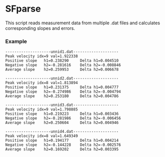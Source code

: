 # SFparse

This script reads measurement data from multiple .dat files and calculates corresponding slopes and errors.

### Example

```$ python3 parse_data.py 
--------------------unnid1.dat--------------------
Peak velocity idx=9 val=1.922338
Positive slope	 h1=0.238290	 Delta h1=0.004510
Negative slope	 h2=-0.281616	 Delta h2=-0.008846
Average slope	 h2=0.259953	 Delta h2=0.006678

--------------------unnid2.dat--------------------
Peak velocity idx=8 val=1.813894
Positive slope	 h1=0.231375	 Delta h1=0.004777
Negative slope	 h2=-0.274986	 Delta h2=-0.004794
Average slope	 h2=0.253180	 Delta h2=0.004786

--------------------unnid3.dat--------------------
Peak velocity idx=9 val=1.798885
Positive slope	 h1=0.219223	 Delta h1=0.003436
Negative slope	 h2=-0.281986	 Delta h2=-0.006456
Average slope	 h2=0.250604	 Delta h2=0.004946

--------------------unnid4.dat--------------------
Peak velocity idx=8 val=1.649349
Positive slope	 h1=0.194177	 Delta h1=0.004214
Negative slope	 h2=-0.144228	 Delta h2=-0.002576
Average slope	 h2=0.169202	 Delta h2=0.003395

```
